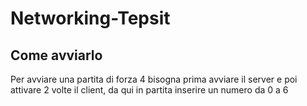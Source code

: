 # Networking-Tepsit


## Come avviarlo

Per avviare una partita di forza 4 bisogna prima avviare 
il server e poi attivare 2 volte il client, da qui in partita inserire 
un numero da 0 a 6
